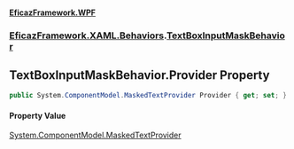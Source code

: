 #### [EficazFramework.WPF](EficazFrameworkWPF.md 'EficazFramework WPF')
### [EficazFramework.XAML.Behaviors](EficazFrameworkWPF.md#EficazFramework.XAML.Behaviors 'EficazFramework.XAML.Behaviors').[TextBoxInputMaskBehavior](EficazFramework.XAML.Behaviors/TextBoxInputMaskBehavior.md 'EficazFramework.XAML.Behaviors.TextBoxInputMaskBehavior')

## TextBoxInputMaskBehavior.Provider Property

```csharp
public System.ComponentModel.MaskedTextProvider Provider { get; set; }
```

#### Property Value
[System.ComponentModel.MaskedTextProvider](https://docs.microsoft.com/en-us/dotnet/api/System.ComponentModel.MaskedTextProvider 'System.ComponentModel.MaskedTextProvider')